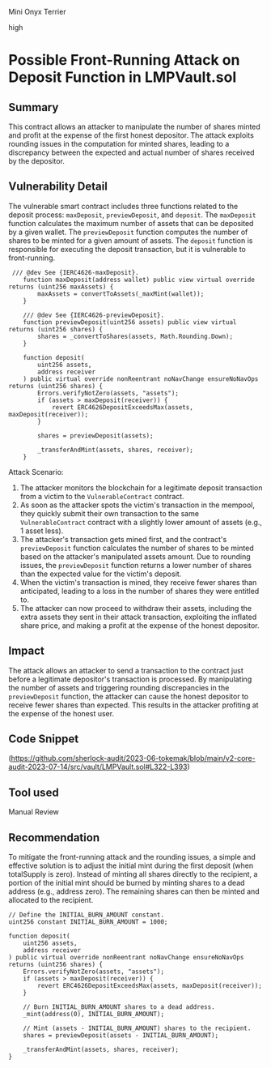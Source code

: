 Mini Onyx Terrier

high

# Possible Front-Running Attack on Deposit Function in LMPVault.sol
## Summary
This contract allows an attacker to manipulate the number of shares minted and profit at the expense of the first honest depositor. The attack exploits rounding issues in the computation for minted shares, leading to a discrepancy between the expected and actual number of shares received by the depositor.
## Vulnerability Detail
The vulnerable smart contract includes three functions related to the deposit process: `maxDeposit`, `previewDeposit`, and `deposit`. The `maxDeposit` function calculates the maximum number of assets that can be deposited by a given wallet. The `previewDeposit` function computes the number of shares to be minted for a given amount of assets. The `deposit` function is responsible for executing the deposit transaction, but it is vulnerable to front-running.
```solidity
 /// @dev See {IERC4626-maxDeposit}.
    function maxDeposit(address wallet) public view virtual override returns (uint256 maxAssets) {
        maxAssets = convertToAssets(_maxMint(wallet));
    }

    /// @dev See {IERC4626-previewDeposit}.
    function previewDeposit(uint256 assets) public view virtual returns (uint256 shares) {
        shares = _convertToShares(assets, Math.Rounding.Down);
    }

    function deposit(
        uint256 assets,
        address receiver
    ) public virtual override nonReentrant noNavChange ensureNoNavOps returns (uint256 shares) {
        Errors.verifyNotZero(assets, "assets");
        if (assets > maxDeposit(receiver)) {
            revert ERC4626DepositExceedsMax(assets, maxDeposit(receiver));
        }

        shares = previewDeposit(assets);

        _transferAndMint(assets, shares, receiver);
    }
```
Attack Scenario:
1. The attacker monitors the blockchain for a legitimate deposit transaction from a victim to the `VulnerableContract` contract.
2. As soon as the attacker spots the victim's transaction in the mempool, they quickly submit their own transaction to the same `VulnerableContract` contract with a slightly lower amount of assets (e.g., 1 asset less).
3. The attacker's transaction gets mined first, and the contract's `previewDeposit` function calculates the number of shares to be minted based on the attacker's manipulated assets amount. Due to rounding issues, the `previewDeposit` function returns a lower number of shares than the expected value for the victim's deposit.
4. When the victim's transaction is mined, they receive fewer shares than anticipated, leading to a loss in the number of shares they were entitled to.
5. The attacker can now proceed to withdraw their assets, including the extra assets they sent in their attack transaction, exploiting the inflated share price, and making a profit at the expense of the honest depositor.
## Impact
The attack allows an attacker to send a transaction to the contract just before a legitimate depositor's transaction is processed. By manipulating the number of assets and triggering rounding discrepancies in the `previewDeposit` function, the attacker can cause the honest depositor to receive fewer shares than expected. This results in the attacker profiting at the expense of the honest user.
## Code Snippet
(https://github.com/sherlock-audit/2023-06-tokemak/blob/main/v2-core-audit-2023-07-14/src/vault/LMPVault.sol#L322-L393)
## Tool used

Manual Review

## Recommendation
To mitigate the front-running attack and the rounding issues, a simple and effective solution is to adjust the initial mint during the first deposit (when totalSupply is zero). Instead of minting all shares directly to the recipient, a portion of the initial mint should be burned by minting shares to a dead address (e.g., address zero). The remaining shares can then be minted and allocated to the recipient.
```solidity
// Define the INITIAL_BURN_AMOUNT constant.
uint256 constant INITIAL_BURN_AMOUNT = 1000;

function deposit(
    uint256 assets,
    address receiver
) public virtual override nonReentrant noNavChange ensureNoNavOps returns (uint256 shares) {
    Errors.verifyNotZero(assets, "assets");
    if (assets > maxDeposit(receiver)) {
        revert ERC4626DepositExceedsMax(assets, maxDeposit(receiver));
    }

    // Burn INITIAL_BURN_AMOUNT shares to a dead address.
    _mint(address(0), INITIAL_BURN_AMOUNT);

    // Mint (assets - INITIAL_BURN_AMOUNT) shares to the recipient.
    shares = previewDeposit(assets - INITIAL_BURN_AMOUNT);

    _transferAndMint(assets, shares, receiver);
}

```